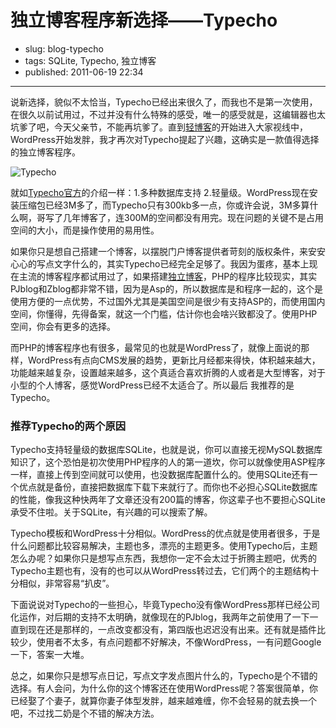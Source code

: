 # 独立博客程序新选择——Typecho

- slug: blog-typecho
- tags: SQLite, Typecho, 独立博客
- published: 2011-06-19 22:34

----------

说新选择，貌似不太恰当，Typecho已经出来很久了，而我也不是第一次使用，在很久以前试用过，不过并没有什么特殊的感受，唯一的感受就是，这编辑器也太坑爹了吧，今天父亲节，不能再坑爹了。直到[轻博客][1]的开始进入大家视线中，WordPress开始发胖，我才再次对Typecho提起了兴趣，这确实是一款值得选择的独立博客程序。

![Typecho](//dn-serho.qbox.me/blog/2011061901.png)

就如[Typecho官方][2]的介绍一样：1.多种数据库支持 2.轻量级。WordPress现在安装压缩包已经3M多了，而Typecho只有300kb多一点，你或许会说，3M多算什么啊，哥写了几年博客了，连300M的空间都没有用完。现在问题的关键不是占用空间的大小，而是操作使用的易用性。

如果你只是想自己搭建一个博客，以摆脱门户博客提供者苛刻的版权条件，来安安心心的写点文字什么的，其实Typecho已经完全足够了。我因为蛋疼，基本上现在主流的博客程序都试用过了，如果搭建[独立博客][3]，PHP的程序比较现实，其实PJblog和Zblog都非常不错，因为是Asp的，所以数据库是和程序一起的，这个是使用方便的一点优势，不过国外尤其是美国空间是很少有支持ASP的，而使用国内空间，你懂得，先得备案，就这一个门槛，估计你也会啥兴致都没了。使用PHP空间，你会有更多的选择。

而PHP的博客程序也有很多，最常见的也就是WordPress了，就像上面说的那样，WordPress有点向CMS发展的趋势，更新比月经都来得快，体积越来越大，功能越来越复杂，设置越来越多，这个真适合喜欢折腾的人或者是大型博客，对于小型的个人博客，感觉WordPress已经不太适合了。所以最后
我推荐的是Typecho。

### 推荐Typecho的两个原因

Typecho支持轻量级的数据库SQLite，也就是说，你可以直接无视MySQL数据库知识了，这个恐怕是初次使用PHP程序的人的第一道坎，你可以就像使用ASP程序一样，直接上传到空间就可以使用，也没数据库配置什么的。使用SQLite还有一个优点就是备份，直接把数据库下载下来就行了。而你也不必担心SQLite数据库的性能，像我这种快两年了文章还没有200篇的博客，你这辈子也不要担心SQLite承受不住啦。关于SQLite，有兴趣的可以搜索了解。

Typecho模板和WordPress十分相似。WordPress的优点就是使用者很多，于是什么问题都比较容易解决，主题也多，漂亮的主题更多。使用Typecho后，主题怎么办呢？如果你只是想写点东西，我想你一定不会太过于折腾主题吧，优秀的Typecho主题也有，没有的也可以从WordPress转过去，它们两个的主题结构十分相似，非常容易“扒皮”。

下面说说对Typecho的一些担心，毕竟Typecho没有像WordPress那样已经公司化运作，对后期的支持不太明确，就像现在的PJblog，我两年之前使用了一下一直到现在还是那样的，一点改变都没有，第四版也迟迟没有出来。还有就是插件比较少，使用者不太多，有点问题都不好解决，不像WordPress，一有问题Google一下，答案一大堆。

总之，如果你只是想写点日记，写点文字发点图片什么的，Typecho是个不错的选择。有人会问，为什么你的这个博客还在使用WordPress呢？答案很简单，你已经娶了个妻子，就算你妻子体型发胖，越来越难缠，你不会轻易的就去换一个吧，不过找二奶是个不错的解决方法。

[1]: /qingblog
[2]: http://typecho.org/
[3]: /independent-blog